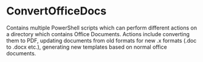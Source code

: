 # ConvertOfficeDocs
Contains multiple PowerShell scripts which can perform different actions on a directory which contains Office Documents. Actions include converting them to PDF, updating documents from old formats for new .x formats (.doc to .docx etc.), generating new templates based on normal office documents.
